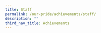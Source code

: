 ```yaml
---
title: Staff
permalink: /our-pride/achievements/staff/
description: ""
third_nav_title: Achievements
---
```

